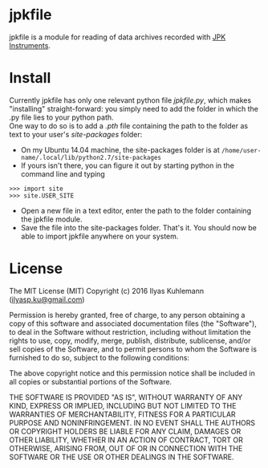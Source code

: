 # jpkfile

jpkfile is a module for reading of data archives recorded with [JPK Instruments](http://www.jpk.com/).

# Install

Currently jpkfile has only one relevant python file *jpkfile.py*, which makes "installing" straight-forward: you simply need to add the folder in which the .py file lies to your python path.  
One way to do so is to add a *.pth* file containing the path to the folder as text to your user's *site-packages* folder:
* On my Ubuntu 14.04 machine, the site-packages folder is at `/home/user-name/.local/lib/python2.7/site-packages`
* If yours isn't there, you can figure it out by starting python in the command line and typing 
```
>>> import site
>>> site.USER_SITE
```
* Open a new file in a text editor, enter the path to the folder containing the jpkfile module.
* Save the file into the site-packages folder.
That's it. You should now be able to import jpkfile anywhere on your system.

# License 

The MIT License (MIT)
Copyright (c) 2016 Ilyas Kuhlemann (ilyasp.ku@gmail.com)

Permission is hereby granted, free of charge, to any person obtaining a copy of this software and associated documentation files (the "Software"), to deal in the Software without restriction, including without limitation the rights to use, copy, modify, merge, publish, distribute, sublicense, and/or sell copies of the Software, and to permit persons to whom the Software is furnished to do so, subject to the following conditions:

The above copyright notice and this permission notice shall be included in all copies or substantial portions of the Software.

THE SOFTWARE IS PROVIDED "AS IS", WITHOUT WARRANTY OF ANY KIND, EXPRESS OR IMPLIED, INCLUDING BUT NOT LIMITED TO THE WARRANTIES OF MERCHANTABILITY, FITNESS FOR A PARTICULAR PURPOSE AND NONINFRINGEMENT. IN NO EVENT SHALL THE AUTHORS OR COPYRIGHT HOLDERS BE LIABLE FOR ANY CLAIM, DAMAGES OR OTHER LIABILITY, WHETHER IN AN ACTION OF CONTRACT, TORT OR OTHERWISE, ARISING FROM, OUT OF OR IN CONNECTION WITH THE SOFTWARE OR THE USE OR OTHER DEALINGS IN THE SOFTWARE.